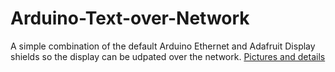 # Arduino-Text-over-Network

A simple combination of the default Arduino Ethernet and Adafruit Display shields so the display can be udpated over the network. [Pictures and details](http://imgur.com/a/RwVt8)
